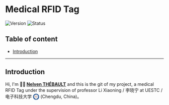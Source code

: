 # Medical RFID Tag

![Version](https://img.shields.io/badge/version-1.0-blue)
![Status](https://img.shields.io/badge/status-in%20progress-yellow)

## Table of content

- [Introduction](#introduction)

---

## Introduction
Hi, I'm **🙋‍♂️ [Nelven THÉBAULT](https://github.com/NelvTheb)** and this is the git of my project, a medical RFID Tag under the supervision of professor Li Xiaoning / 李晓宁 at UESTC / 电子科技大学 <img src="./IMG/UESTC_logo.png" alt="icone" width="20" style="vertical-align: middle"/> (Chengdu, China)。